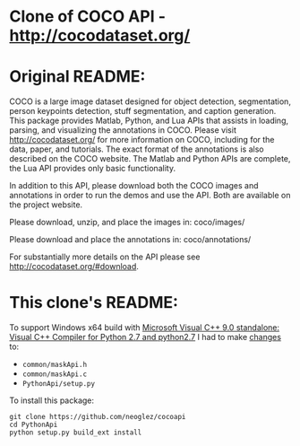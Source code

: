 Clone of COCO API - http://cocodataset.org/
===========================================

# Original README:

COCO is a large image dataset designed for object detection, segmentation, person keypoints detection, stuff segmentation, and caption generation. This package provides Matlab, Python, and Lua APIs that assists in loading, parsing, and visualizing the annotations in COCO. Please visit http://cocodataset.org/ for more information on COCO, including for the data, paper, and tutorials. The exact format of the annotations is also described on the COCO website. The Matlab and Python APIs are complete, the Lua API provides only basic functionality.

In addition to this API, please download both the COCO images and annotations in order to run the demos and use the API. Both are available on the project website.

Please download, unzip, and place the images in: coco/images/

Please download and place the annotations in: coco/annotations/

For substantially more details on the API please see http://cocodataset.org/#download.

# This clone's README:

To support Windows x64 build with [Microsoft Visual C++ 9.0 standalone: Visual C++ Compiler for Python 2.7 and python2.7](https://www.microsoft.com/en-us/download/details.aspx?id=44266) I had to make [changes](https://github.com/cocodataset/cocoapi/) to:

- `common/maskApi.h`
- `common/maskApi.c`
- `PythonApi/setup.py`

To install this package:

```
git clone https://github.com/neoglez/cocoapi
cd PythonApi
python setup.py build_ext install
```

